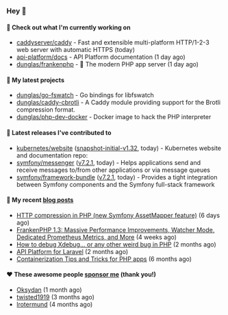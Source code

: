 ### Hey 👋

#### 👷 Check out what I'm currently working on

- [caddyserver/caddy](https://github.com/caddyserver/caddy) - Fast and extensible multi-platform HTTP/1-2-3 web server with automatic HTTPS (today)
- [api-platform/docs](https://github.com/api-platform/docs) - API Platform documentation (1 day ago)
- [dunglas/frankenphp](https://github.com/dunglas/frankenphp) - 🧟 The modern PHP app server (1 day ago)

#### 🌱 My latest projects

- [dunglas/go-fswatch](https://github.com/dunglas/go-fswatch) - Go bindings for libfswatch
- [dunglas/caddy-cbrotli](https://github.com/dunglas/caddy-cbrotli) - A Caddy module providing support for the Brotli compression format.
- [dunglas/php-dev-docker](https://github.com/dunglas/php-dev-docker) - Docker image to hack the PHP interpreter

#### 🔭 Latest releases I've contributed to

- [kubernetes/website](https://github.com/kubernetes/website) ([snapshot-initial-v1.32](https://github.com/kubernetes/website/releases/tag/snapshot-initial-v1.32), today) - Kubernetes website and documentation repo: 
- [symfony/messenger](https://github.com/symfony/messenger) ([v7.2.1](https://github.com/symfony/messenger/releases/tag/v7.2.1), today) - Helps applications send and receive messages to/from other applications or via message queues
- [symfony/framework-bundle](https://github.com/symfony/framework-bundle) ([v7.2.1](https://github.com/symfony/framework-bundle/releases/tag/v7.2.1), today) - Provides a tight integration between Symfony components and the Symfony full-stack framework

#### 📜 My recent [blog posts](https://dunglas.fr)

- [HTTP compression in PHP (new Symfony AssetMapper feature)](https://dunglas.dev/2024/12/http-compression-in-php-new-symfony-assetmapper-feature/) (6 days ago)
- [FrankenPHP 1.3: Massive Performance Improvements, Watcher Mode, Dedicated Prometheus Metrics, and More](https://dunglas.dev/2024/11/frankenphp-1-3-massive-performance-improvements-watcher-mode-dedicated-prometheus-metrics-and-more/) (4 weeks ago)
- [How to debug Xdebug… or any other weird bug in PHP](https://dunglas.dev/2024/10/how-to-debug-xdebug-or-any-other-weird-bug-in-php/) (2 months ago)
- [API Platform for Laravel](https://dunglas.dev/2024/09/api-platform-for-laravel/) (2 months ago)
- [Containerization Tips and Tricks for PHP apps](https://dunglas.dev/2024/05/containerization-tips-and-tricks-for-php-apps/) (6 months ago)

#### ❤️ These awesome people [sponsor me](https://github.com/sponsors/dunglas) (thank you!)

- [Oksydan](https://github.com/Oksydan) (1 month ago)
- [twisted1919](https://github.com/twisted1919) (3 months ago)
- [lrotermund](https://github.com/lrotermund) (4 months ago)
